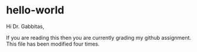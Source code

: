 # hello-world
Hi Dr. Gabbitas,

If you are reading this then you are currently grading my github assignment.
This file has been modified four times.
